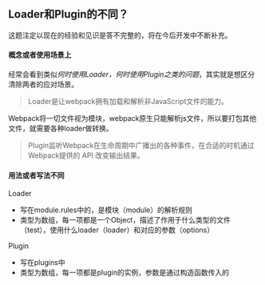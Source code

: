## Loader和Plugin的不同？

这题注定以现在的经验和见识是答不完整的，将在今后开发中不断补充。

#### 概念或者使用场景上

经常会看到类似*何时使用Loader，何时使用Plugin之类的问题*，其实就是想区分清除两者的应对场景。

> Loader是让webpack拥有加载和解析非JavaScript文件的能力。

Webpack将一切文件视为模块，webpack原生只能解析js文件，所以要打包其他文件，就需要各种loader做转换。

> Plugin监听Webpack在生命周期中广播出的各种事件，在合适的时机通过Webpack提供的 API 改变输出结果。

#### 用法或者写法不同

Loader
- 写在module.rules中的，是模块（module）的解析规则
- 类型为数组，每一项都是一个Object，描述了作用于什么类型的文件（test），使用什么loader（loader）和对应的参数（options）

Plugin
- 写在plugins中
- 类型为数组，每一项都是plugin的实例，参数是通过构造函数传入的